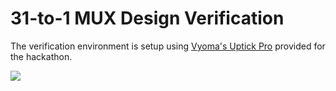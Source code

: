 # 31-to-1 MUX Design Verification

The verification environment is setup using [Vyoma's Uptick Pro](https://vyomasystems.com) provided for the hackathon.

![](https://flic.kr/p/2nBpGsH)